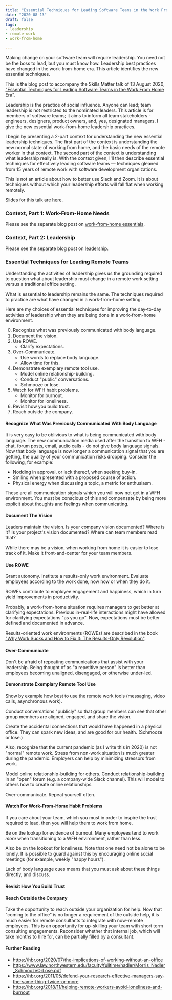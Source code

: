 ```yaml
---
title: "Essential Techniques for Leading Software Teams in the Work From Home Era"
date: "2020-08-13"
draft: false
tags:
- leadership
- remote-work
- work-from-home

---
```


Making change on your software team will require leadership. You need not be
the boss to lead, but you must know how. Leadership best practices have changed
in the work-from-home era. This article identifies the new essential
techniques.

This is the blog post to accompany the Skills Matter talk of 13 August 2020,
["Essential Techniques for Leading Software Teams in the Work From Home Era"](https://skillsmatter.com/skillscasts/14842-essential-techniques-for-leading-software-teams-in-the-work-from-home-era).

<!--more-->


Leadership is the practice of social influence. Anyone can lead; team
leadership is not restricted to the nominated leaders. This article is for
members of software teams; it aims to inform all team stakeholders - engineers,
designers, product owners, and, yes, designated managers. I give the new
essential work-from-home leadership practices.

I begin by presenting a 2-part context for understanding the new essential
leadership techniques. The first part of the context is understanding the new
normal state of working from home, and the basic needs of the remote worker in
that context. The second part of the context is understanding what leadership
really is. With the context given, I'll then describe essential techniques for
effectively leading software teams — techniques gleaned from 15 years of remote
work with software development organizations.

This is not an article about how to better use Slack and Zoom. It is about
techniques without which your leadership efforts will fall flat when working
remotely.

Slides for this talk are [here](/slides/robinbb-skills-matter-2020-08-13.pdf).


### Context, Part 1: Work-From-Home Needs

Please see the separate blog post on
[work-from-home essentials](wfh-essentials-cheat-sheet).

### Context, Part 2: Leadership

Please see the separate blog post on
[leadership](/blog/leadership).


### Essential Techniques for Leading Remote Teams

Understanding the activities of leadership gives us the grounding required to
question what about leadership must change in a remote work setting versus a
traditional office setting.

What is essential to leadership remains the same.  The techniques required to
practice are what have changed in a work-from-home setting.

Here are my choices of essential techniques for improving the day-to-day
activities of leadership when they are being done in a work-from-home
environment.

0. Recognize what was previously communicated with body language.
1. Document the vision.
2. Use ROWE.
   - Clarify expectations.
3. Over-Communicate.
   - Use words to replace body language.
   - Allow time for this.
4. Demonstrate exemplary remote tool use.
   - Model online relationship-building.
   - Conduct "public" conversations.
   - Schmooze or lose.
5. Watch for WFH habit problems.
   - Monitor for burnout.
   - Monitor for loneliness.
6. Revisit how you build trust.
7. Reach outside the company.


#### Recognize What Was Previously Communicated With Body Language

It is very easy to be oblivious to what is being communicated with body
language. The new communication media used after the transition to WFH - chat,
forum posts, email, audio calls - do not give body language signals. Now that
body language is now longer a communication signal that you are getting, the
quality of your communication risks dropping. Consider the following, for
example:

- Nodding in approval, or lack thereof, when seeking buy-in.
- Smiling when presented with a proposed course of action.
- Physical energy when discussing a topic, a metric for enthusiasm.

These are all communication signals which you will now not get in a WFH
environment. You must be conscious of this and compensate by being more
explicit about thoughts and feelings when communicating.


#### Document The Vision

Leaders maintain the vision.  Is your company vision documented? Where is it?
Is your project's vision documented? Where can team members read that?

While there may be a vision, when working from home it is easier to lose track
of it. Make it front-and-center for your team members.


#### Use ROWE

Grant autonomy. Institute a results-only work environment. Evaluate employees
according to the work done, now how or when they do it.

ROWEs contribute to employee engagement and happiness, which in turn yield
improvements in productivity.

Probably, a work-from-home situation requires managers to get better at
clarifying expectations. Previous in-real-life interactions might have allowed
for clarifying expectations "as you go". Now, expectations must be better
defined and documented in advance.

Results-oriented work environments (ROWEs) are described in the book
["Why Work Sucks and How to Fix It: The Results-Only Revolution"][work-sucks].

[work-sucks]: https://www.amazon.com/Why-Work-Sucks-How-Fix/dp/1591842921


#### Over-Communicate

Don't be afraid of repeating communications that assist with your leadership.
Being thought of as "a repetitive person" is better than employees becoming
unaligned, disengaged, or otherwise under-led.


#### Demonstrate Exemplary Remote Tool Use

Show by example how best to use the remote work tools (messaging, video
calls, asynchronous work).

Conduct conversations "publicly" so that group members can see that other group
members are aligned, engaged, and share the vision.

Create the accidental connections that would have happened in a physical
office. They can spark new ideas, and are good for our health.  (Schmooze or
lose.)

Also, recognize that the current pandemic (as I write this in 2020) is not
"normal" remote work. Stress from non-work situation is much greater during the
pandemic. Employers can help by minimizing stressors from work.

Model online relationship-building for others. Conduct relationship-building in
an "open" forum (e.g. a company-wide Slack channel).  This will model to others
how to create online relationships.

Over-communicate. Repeat yourself often. 


#### Watch For Work-From-Home Habit Problems

If you care about your team, which you must in order to inspire the trust
required to lead, then you will help them to work from home.

Be on the lookup for evidence of burnout. Many employees tend to work *more*
when transitioning to a WFH environment, rather than less.

Also be on the lookout for loneliness. Note that one need not be alone to be
lonely. It is possible to guard against this by encouraging online social
meetings (for example, weekly "happy hours").

Lack of body language cues means that you must ask about these things directly,
and discuss.


#### Revisit How You Build Trust



#### Reach Outside the Company

Take the opportunity to reach outside your organization for help. Now that
"coming to the office" is no longer a requirement of the outside help, it is
much easier for remote consultants to integrate with now-remote employees. This
is an opportunity for up-skilling your team with short term consulting
engagements. Reconsider whether that internal job, which will take months to
hire for, can be partially filled by a consultant.


#### Further Reading

- https://hbr.org/2020/07/the-implications-of-working-without-an-office
- https://www.law.northwestern.edu/faculty/fulltime/nadler/Morris_Nadler_SchmoozeOrLose.pdf
- https://hbr.org/2011/05/defend-your-research-effective-managers-say-the-same-thing-twice-or-more
- https://hbr.org/2018/11/helping-remote-workers-avoid-loneliness-and-burnout
